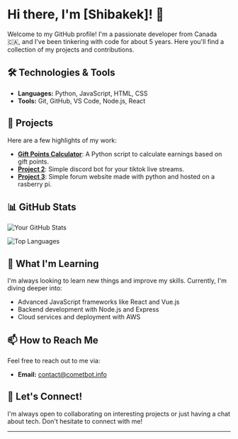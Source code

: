# Hi there, I'm [Shibakek]! 👋

Welcome to my GitHub profile! I'm a passionate developer from Canada 🇨🇦, and I've been tinkering with code for about 5 years. Here you'll find a collection of my projects and contributions.

## 🛠️ Technologies & Tools

- **Languages:** Python, JavaScript, HTML, CSS
- **Tools:** Git, GitHub, VS Code, Node.js, React

## 🚀 Projects

Here are a few highlights of my work:

- [**Gift Points Calculator**](https://github.com/shibakek2/tiktok-currency-calculator.): A Python script to calculate earnings based on gift points.
- [**Project 2**](https://github.com/shibakek2/tiktok-discord-integration-): Simple discord bot for your tiktok live streams.
- [**Project 3**](https://github.com/shibakek2/kitty-forums): Simple forum website made with python and hosted on a rasberry pi.

## 📊 GitHub Stats

![Your GitHub Stats](https://github-readme-stats.vercel.app/api?username=shibakek2&show_icons=true&theme=radical)

![Top Languages](https://github-readme-stats.vercel.app/api/top-langs/?username=shibakek2&layout=compact&theme=radical)

## 🌱 What I'm Learning

I'm always looking to learn new things and improve my skills. Currently, I'm diving deeper into:

- Advanced JavaScript frameworks like React and Vue.js
- Backend development with Node.js and Express
- Cloud services and deployment with AWS

## 📫 How to Reach Me

Feel free to reach out to me via:

- **Email:** contact@cometbot.info

## 💬 Let's Connect!

I'm always open to collaborating on interesting projects or just having a chat about tech. Don't hesitate to connect with me!

---

